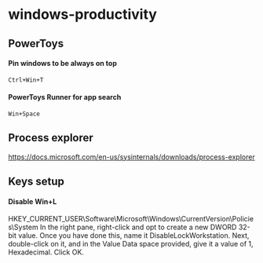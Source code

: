 # windows-productivity

## PowerToys

#### Pin windows to be always on top

  
  `Ctrl+Win+T`


#### PowerToys Runner for app search

  
  `Win+Space`

## Process explorer

https://docs.microsoft.com/en-us/sysinternals/downloads/process-explorer

## Keys setup

#### Disable Win+L

HKEY_CURRENT_USER\Software\Microsoft\Windows\CurrentVersion\Policies\System
In the right pane, right-click and opt to create a new DWORD 32-bit value. Once you have done this, name it DisableLockWorkstation. Next, double-click on it, and in the Value Data space provided, give it a value of 1, Hexadecimal. Click OK.
